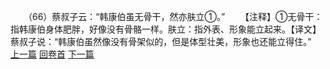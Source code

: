 　　（66）蔡叔子云：“韩康伯虽无骨干，然亦肤立①。”
　　【注释】①无骨干：指韩康伯身体肥胖，好像没有骨骼一样。肤立：指外表、形象能立起来。【译文】蔡叔子说：“韩康伯虽然像没有骨架似的，但是体型壮美，形象也还能立得住。”
<br>[上一篇](09_65) [回卷首](09_00) [下一篇](09_67)
